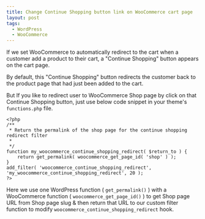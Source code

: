 ```yaml
---
title: Change Continue Shopping button link on WooCommerce cart page
layout: post
tags:
  - WordPress
  - WooCommerce
---
```


If we set WooCommerce to automatically redirect to the cart when a customer add a product to their cart, a "Continue Shopping" button appears on the cart page.

By default, this "Continue Shopping" button redirects the customer back to the product page that had just been added to the cart.

But If you like to redirect user to WooCommerce Shop page by click on that Continue Shopping button, just use below code snippet in your theme's `functions.php` file.

	<?php
	/**
	 * Return the permalink of the shop page for the continue shopping redirect filter
	 *
	 */
	function my_woocommerce_continue_shopping_redirect( $return_to ) {
		return get_permalink( woocommerce_get_page_id( 'shop' ) );
	}
	add_filter( 'woocommerce_continue_shopping_redirect', 'my_woocommerce_continue_shopping_redirect', 20 );
	?>

Here we use one WordPress function ( `get_permalink()` ) with a WooCommerce function ( `woocommerce_get_page_id()` ) to get Shop page URL from Shop page slug & then return that URL to our custom filter function to modify `woocommerce_continue_shopping_redirect` hook.
